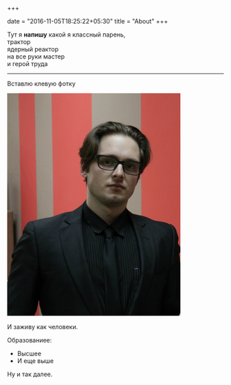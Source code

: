 +++

date = "2016-11-05T18:25:22+05:30"
title = "About"
+++

Тут я **напишу** какой я классный парень,  
трактор  
ядерный реактор  
на все руки мастер  
и герой труда  

---

Вставлю клевую фотку

<img
 src="https://github.com/Balashov-Artem/Portfolio/blob/master/static/img/Me.jpg"
 width="80%" alt="It's me" />

И заживу как человеки.

Образованиее: 
 
* Высшее  
* И еще выше

Ну и так далее.
